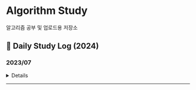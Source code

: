# Algorithm Study
알고리즘 공부 및 업로드용 저장소

## 📖 Daily Study Log (2024)

### 2023/07
<details value="Details">
  <summary>Details</summary>
  <div markdown="1">
    
  |Date|#|Title|Solution|Remarks|
  |:--:|:--:|:--:|:--:|:--:|
  |2024-07-03|[20006](https://github.com/clap-0/algorithm_study/blob/main/Sources/BOJ/20006_랭킹전대기열.cpp)|랭킹전 대기열|구현/시뮬레이션||

  </div>
</details>

---

<!--
### 2023/10
<details value="Details">
  <summary>Details</summary>
  <div markdown="1">
    
  |Date|#|Title|Solution|Remarks|
  |:--:|:--:|:--:|:--:|:--:|
  
  </div>
</details>

---
### 2023/11
<details value="Details">
  <summary>Details</summary>
  <div markdown="1">
    
  |Date|#|Title|Solution|Remarks|
  |:--:|:--:|:--:|:--:|:--:|
  
  </div>
</details>

---
### 2023/12
<details value="Details">
  <summary>Details</summary>
  <div markdown="1">
    
  |Date|#|Title|Solution|Remarks|
  |:--:|:--:|:--:|:--:|:--:|
  
  </div>
</details>

---
-->

